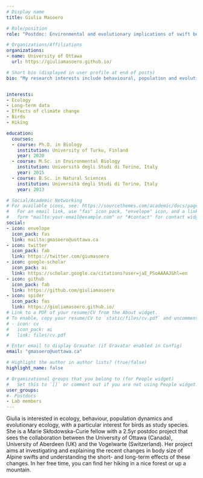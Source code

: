 ```yaml
---
# Display name
title: Giulia Masoero

# Role/position
role: "Postdoc: Environmental and evolutionary implications of swift becoming larger"

# Organizations/Affiliations
organizations:
- name: University of Ottawa
  url: https://giuliamasoero.github.io/ 

# Short bio (displayed in user profile at end of posts)
bio: "My research interests include behavioural, population and evolutionary ecology,... and of course birds!" #My research interests include distributed robotics, mobile computing and programmable matter.


interests:
- Ecology
- Long-term data
- Effects of climate change
- Birds
- Hiking

education:
  courses:
  - course: Ph.D. in Biology
    institution: University of Turku, Finland
    year: 2020
  - course: M.Sc. in Environmental Biology
    institution: Università degli Studi di Torino, Italy
    year: 2015
  - course: B.Sc. in Natural Sciences
    institution: Università degli Studi di Torino, Italy
    year: 2013

# Social/Academic Networking
# For available icons, see: https://sourcethemes.com/academic/docs/page-builder/#icons
#   For an email link, use "fas" icon pack, "envelope" icon, and a link in the
#   form "mailto:your-email@example.com" or "#contact" for contact widget.
social:
- icon: envelope
  icon_pack: fas
  link: mailto:gmasoero@uottawa.ca
- icon: twitter
  icon_pack: fab
  link: https://twitter.com/giumasoero
- icon: google-scholar
  icon_pack: ai
  link: https://scholar.google.ca/citations?user=jaE_PSoAAAAJ&hl=en
- icon: github
  icon_pack: fab
  link: https://github.com/giuliamasoero
- icon: spider
  icon_pack: fas
  link: https://giuliamasoero.github.io/ 
# Link to a PDF of your resume/CV from the About widget.
# To enable, copy your resume/CV to `static/files/cv.pdf` and uncomment the lines below.
# - icon: cv
#   icon_pack: ai
#   link: files/cv.pdf

# Enter email to display Gravatar (if Gravatar enabled in Config)
email: "gmasoero@uottawa.ca"

# Highlight the author in author lists? (true/false)
highlight_name: false

# Organizational groups that you belong to (for People widget)
#   Set this to `[]` or comment out if you are not using People widget.
user_groups:
#- Postdocs
- Lab members
---
```


Giulia is interested in ecology, behaviour, population dynamics and evolutionary ecology, with a particular interest for birds as study species. She is a Marie Skłodowska-Curie fellow with a 2.5yr postdoc project that sees the collaboration between the University of Ottawa (Canada), University of Aberdeen (UK) and the Vogelwarte (Switzerland). Her project aims at investigating and explaining the recent changes in body size of Alpine swifts and understanding the short- and long-term effects of these changes.
In her free time, you can find her hiking in a nice forest or up a mountain.
